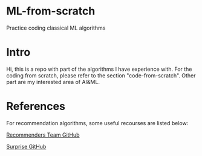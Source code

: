 # ML-from-scratch
Practice coding classical ML algorithms

# Intro
Hi, this is a repo with part of the algorithms I have experience with. For the coding from scratch, please refer to the section "code-from-scratch". Other part are my interested area of AI&ML.

# References
For recommendation algorithms, some useful recourses are listed below:

[Recommenders Team GitHub](https://github.com/recommenders-team/recommenders)

[Surprise GitHub](https://github.com/NicolasHug/Surprise)
